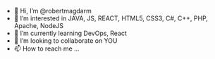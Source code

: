 - 👋 Hi, I’m @robertmagdarm
- 👀 I’m interested in JAVA, JS, REACT, HTML5, CSS3, C#, C++, PHP, Apache, NodeJS
- 🌱 I’m currently learning DevOps, React
- 💞️ I’m looking to collaborate on YOU
- 📫 How to reach me ... 


<!---
robertmagdarm/robertmagdarm is a ✨ special ✨ repository because its `README.md` (this file) appears on your GitHub profile.
You can click the Preview link to take a look at your changes.
--->
